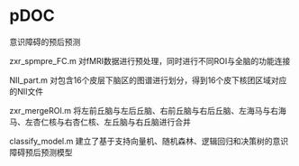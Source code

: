 # pDOC
意识障碍的预后预测

zxr_spmpre_FC.m
对fMRI数据进行预处理，同时进行不同ROI与全脑的功能连接

NII_part.m
对包含16个皮层下脑区的图谱进行划分，得到16个皮下核团区域对应的NII文件

zxr_mergeROI.m
将左前丘脑与左后丘脑、右前丘脑与右后丘脑、左海马与右海马、左杏仁核与右杏仁核、左丘脑与右丘脑进行合并

classify_model.m
建立了基于支持向量机、随机森林、逻辑回归和决策树的意识障碍预后预测模型

